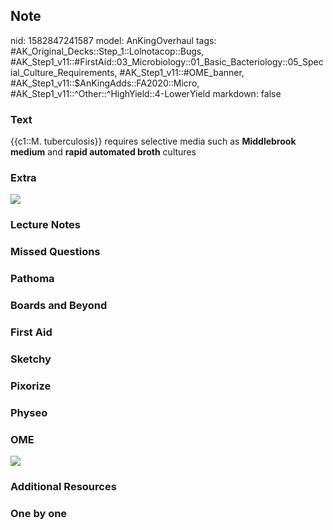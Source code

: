 ## Note
nid: 1582847241587
model: AnKingOverhaul
tags: #AK_Original_Decks::Step_1::Lolnotacop::Bugs, #AK_Step1_v11::#FirstAid::03_Microbiology::01_Basic_Bacteriology::05_Special_Culture_Requirements, #AK_Step1_v11::#OME_banner, #AK_Step1_v11::$AnKingAdds::FA2020::Micro, #AK_Step1_v11::^Other::^HighYield::4-LowerYield
markdown: false

### Text
{{c1::M. tuberculosis}} requires selective media such as
<b>Middlebrook medium</b> and <b>rapid automated broth</b> cultures

### Extra
<img src="paste-b449f8fb7f90a38e9b49c1eceddb959a37a5e926.jpg">

### Lecture Notes


### Missed Questions


### Pathoma


### Boards and Beyond


### First Aid


### Sketchy


### Pixorize


### Physeo


### OME
<div class="ome-widget">
  <a href="https://onlinemeded.org?ref=anki"><img src=
  "_OME_AnkiFlashcards_General_3.png"></a>
</div>

### Additional Resources


### One by one

